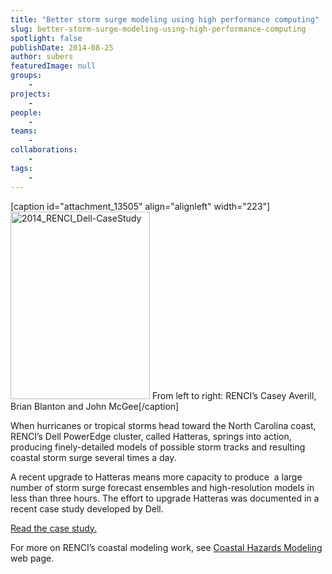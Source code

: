 ```yaml
---
title: "Better storm surge modeling using high performance computing"
slug: better-storm-surge-modeling-using-high-performance-computing
spotlight: false
publishDate: 2014-08-25
author: subers
featuredImage: null
groups:
    - 
projects:
    - 
people:
    - 
teams: 
    - 
collaborations:
    - 
tags:
    - 
---
```

[caption id="attachment_13505" align="alignleft" width="223"]<img class="wp-image-13505 size-medium" src="https://renci.org/wp-content/uploads/2014/08/2014_RENCI_Dell-CaseStudy-223x300.jpg" alt="2014_RENCI_Dell-CaseStudy" width="223" height="300" /> From left to right: RENCI’s Casey Averill, Brian Blanton and John McGee[/caption]

When hurricanes or tropical storms head toward the North Carolina coast, RENCI’s Dell PowerEdge cluster, called Hatteras, springs into action, producing finely-detailed models of possible storm tracks and resulting coastal storm surge several times a day.

A recent upgrade to Hatteras means more capacity to produce  a large number of storm surge forecast ensembles and high-resolution models in less than three hours. The effort to upgrade Hatteras was documented in a recent case study developed by Dell.

<a href="https://renci.org/wp-content/uploads/2014/08/2014_RENCI_Dell-CaseStudy.pdf" target="_blank">Read the case study.</a>

For more on RENCI’s coastal modeling work, see <a href="https://renci.org/research/coastal-hazards-modeling/" target="_blank">Coastal Hazards Modeling</a> web page.

